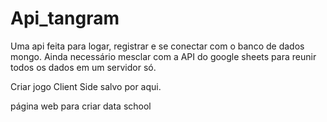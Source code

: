 # Api_tangram
 Uma api feita para logar, registrar e se conectar com o banco de dados mongo.
 Ainda necessário mesclar com a API do google sheets para reunir todos os dados em um servidor só.

 Criar jogo Client Side salvo por aqui.

 página web para criar data school
